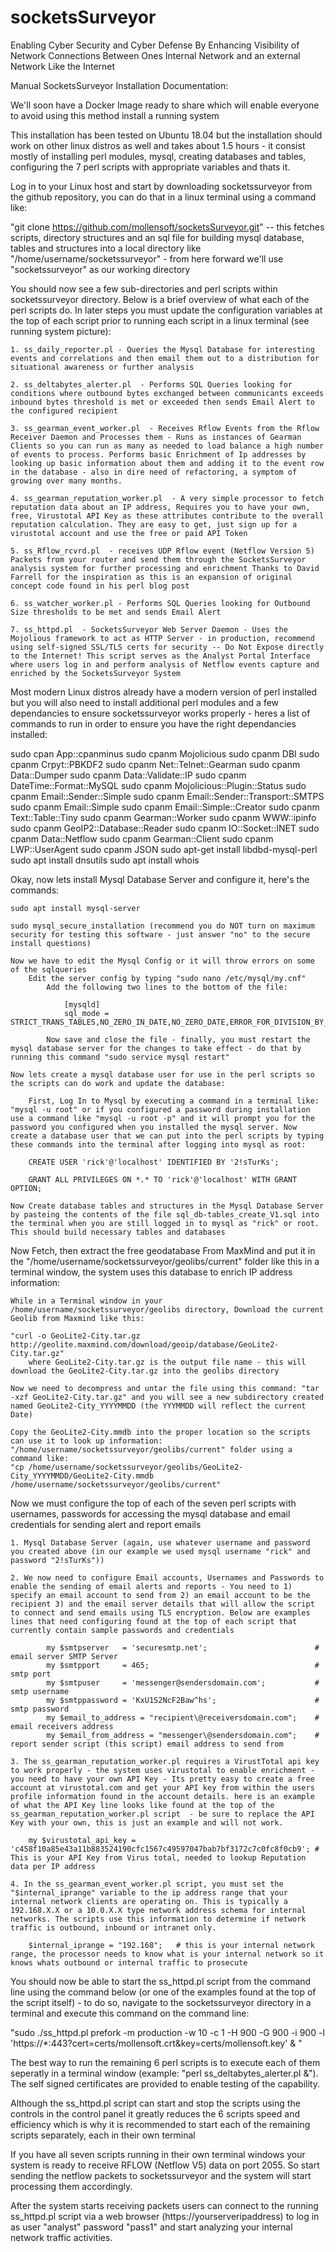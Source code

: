# socketsSurveyor
Enabling Cyber Security and Cyber Defense By Enhancing Visibility of Network Connections Between Ones Internal Network and an external Network Like the Internet


Manual SocketsSurveyor Installation Documentation: 

We'll soon have a Docker Image ready to share which will enable everyone to avoid using this method install a running system 

This installation has been tested on Ubuntu 18.04 but the installation should work on other linux distros as well and takes about 1.5 hours - it consist mostly of installing perl modules, mysql, creating databases and tables, configuring the 7 perl scripts with appropriate variables and thats it.

Log in to your Linux host and start by downloading socketssurveyor from the github repository, you can do that in a linux terminal using a command like:
 
"git clone https://github.com/mollensoft/socketsSurveyor.git"  -- this fetches scripts, directory structures and an sql file for building mysql database, tables and structures into a local directory like "/home/username/socketssurveyor" - from here forward we'll use "socketssurveyor" as our working directory 

You should now see a few sub-directories and perl scripts within socketssurveyor directory. Below is a brief overview of what each of the perl scripts do. In later steps you must update the configuration variables at the top of each script prior to running each script in a linux terminal (see running system picture):

	1. ss_daily_reporter.pl - Queries the Mysql Database for interesting events and correlations and then email them out to a distribution for situational awareness or further analysis

	2. ss_deltabytes_alerter.pl  - Performs SQL Queries looking for conditions where outbound bytes exchanged between communicants exceeds inbound bytes threshold is met or exceeded then sends Email Alert to the configured recipient

	3. ss_gearman_event_worker.pl  - Receives Rflow Events from the Rflow Receiver Daemon and Processes them - Runs as instances of Gearman Clients so you can run as many as needed to load balance a high number of events to process. Performs basic Enrichment of Ip addresses by looking up basic information about them and adding it to the event row in the database - also in dire need of refactoring, a symptom of growing over many months.

	4. ss_gearman_reputation_worker.pl  - A very simple processor to fetch reputation data about an IP address, Requires you to have your own, free, Virustotal API Key as these attributes contribute to the overall reputation calculation. They are easy to get, just sign up for a virustotal account and use the free or paid API Token

	5. ss_Rflow_rcvrd.pl  - receives UDP Rflow event (Netflow Version 5) Packets from your router and send them through the SocketsSurveyor analysis system for further processing and enrichment Thanks to David Farrell for the inspiration as this is an expansion of original concept code found in his perl blog post

	6. ss_watcher_worker.pl - Performs SQL Queries looking for Outbound Size thresholds to be met and sends Email Alert

	7. ss_httpd.pl  - SocketsSurveyor Web Server Daemon - Uses the Mojolious framework to act as HTTP Server - in production, recommend using self-signed SSL/TLS certs for security -- Do Not Expose directly to the Internet! This script serves as the Analyst Portal Interface where users log in and perform analysis of Netflow events capture and enriched by the SocketsSurveyor System

Most modern Linux distros already have a modern version of perl installed but you will also need to install additional perl modules and a few dependancies to ensure socketssurveyor works properly - heres a list of commands to run in order to ensure you have the right dependancies installed: 

sudo cpan App::cpanminus
sudo cpanm Mojolicious 
sudo cpanm DBI
sudo cpanm Crpyt::PBKDF2
sudo cpanm Net::Telnet::Gearman
sudo cpanm Data::Dumper
sudo cpanm Data::Validate::IP
sudo cpanm DateTime::Format::MySQL
sudo cpanm Mojolicious::Plugin::Status
sudo cpanm Email::Sender::Simple
sudo cpanm Email::Sender::Transport::SMTPS
sudo cpanm Email::Simple
sudo cpanm Email::Simple::Creator
sudo cpanm Text::Table::Tiny
sudo cpanm Gearman::Worker
sudo cpanm WWW::ipinfo
sudo cpanm GeoIP2::Database::Reader
sudo cpanm IO::Socket::INET
sudo cpanm Data::Netflow
sudo cpanm Gearman::Client
sudo cpanm LWP::UserAgent
sudo cpanm JSON
sudo apt-get install libdbd-mysql-perl
sudo apt install dnsutils
sudo apt install whois

Okay, now lets install Mysql Database Server and configure it, here's the commands:

	sudo apt install mysql-server

	sudo mysql_secure_installation (recommend you do NOT turn on maximum security for testing this software - just answer "no" to the secure install questions)

	Now we have to edit the Mysql Config or it will throw errors on some of the sqlqueries 
		Edit the server config by typing "sudo nano /etc/mysql/my.cnf"
			Add the following two lines to the bottom of the file:

				[mysqld]
				sql_mode = STRICT_TRANS_TABLES,NO_ZERO_IN_DATE,NO_ZERO_DATE,ERROR_FOR_DIVISION_BY_ZERO,NO_AUTO_CREATE_USER,NO_ENGINE_SUBSTITUTION

			Now save and close the file - finally, you must restart the mysql database server for the changes to take effect - do that by running this command "sudo service mysql restart" 
	
	Now lets create a mysql database user for use in the perl scripts so the scripts can do work and update the database:
	
		First, Log In to Mysql by executing a command in a terminal like: "mysql -u root" or if you configured a password during installation use a command like "mysql -u root -p" and it will prompt you for the password you configured when you installed the mysql server. Now create a database user that we can put into the perl scripts by typing these commands into the terminal after logging into mysql as root:

		CREATE USER 'rick'@'localhost' IDENTIFIED BY '2!sTurKs';
		
		GRANT ALL PRIVILEGES ON *.* TO 'rick'@'localhost' WITH GRANT OPTION;
		
	Now Create database tables and structures in the Mysql Database Server by pasteing the contents of the file sql_db-tables_create_V1.sql into the terminal when you are still logged in to mysql as "rick" or root. This should build necessary tables and databases
	
Now Fetch, then extract the free geodatabase From MaxMind and put it in the "/home/username/socketssurveyor/geolibs/current" folder like this in a terminal window, the system uses this database to enrich IP address information: 

	While in a Terminal window in your /home/username/socketssurveyor/geolibs directory, Download the current Geolib from Maxmind like this:

	"curl -o GeoLite2-City.tar.gz http://geolite.maxmind.com/download/geoip/database/GeoLite2-City.tar.gz"
		where GeoLite2-City.tar.gz is the output file name - this will download the GeoLite2-City.tar.gz into the geolibs directory 
	
	Now we need to decompress and untar the file using this command: "tar -xzf GeoLite2-City.tar.gz" and you will see a new subdirectory created named GeoLite2-City_YYYYMMDD (the YYYMMDD will reflect the current Date)
	
	Copy the GeoLite2-City.mmdb into the proper location so the scripts can use it to look up information: "/home/username/socketssurveyor/geolibs/current" folder using a command like:
	"cp /home/username/socketssurveyor/geolibs/GeoLite2-City_YYYYMMDD/GeoLite2-City.mmdb /home/username/socketssurveyor/geolibs/current" 

Now we must configure the top of each of the seven perl scripts with usernames, passwords for accessing the mysql database and email credentials for sending alert and report emails  
	
	1. Mysql Database Server (again, use whatever username and password you created above (in our example we used mysql username "rick" and password "2!sTurKs")) 
	
	2. We now need to configure Email accounts, Usernames and Passwords to enable the sending of email alerts and reports - You need to 1) specify an email account to send from 2) an email account to be the recipient 3) and the email server details that will allow the script to connect and send emails using TLS encryption. Below are examples lines that need configuring found at the top of each script that currently contain sample passwords and credentials 
	
			my $smtpserver   = 'securesmtp.net';		          		# email server SMTP Server
			my $smtpport     = 465;                               		# smtp port 
			my $smtpuser     = 'messenger@sendersdomain.com';  			# smtp username
			my $smtppassword = 'KxU1S2NcF2Baw^hs';              		# smtp password
			my $email_to_address = "recipient\@receiversdomain.com";    # email receivers address
			my $email_from_address = "messenger\@sendersdomain.com";	# report sender script (this script) email address to send from

	3. The ss_gearman_reputation_worker.pl requires a VirustTotal api key to work properly - the system uses virustotal to enable enrichment - you need to have your own API Key - Its pretty easy to create a free account at virustotal.com and get your API key from within the users profile information found in the account details. here is an example of what the API Key line looks like found at the top of the ss_gearman_reputation_worker.pl script  - be sure to replace the API Key with your own, this is just an example and will not work.
	
		my $virustotal_api_key = 'c458f10a85e43a11b883524190cfc1567c49597047bab7bf3172c7c0fc8f0cb9'; # This is your API Key from Virus total, needed to lookup Reputation data per IP address

	4. In the ss_gearman_event_worker.pl script, you must set the "$internal_iprange" variable to the ip address range that your internal network clients are operating on. This is typically a 192.168.X.X or a 10.0.X.X type network address schema for internal networks. The scripts use this information to determine if network traffic is outbound, inbound or intranet only.  
	
		$internal_iprange = "192.168";   # this is your internal network range, the processor needs to know what is your internal network so it knows whats outbound or internal traffic to prosecute 

You should now be able to start the ss_httpd.pl script from the command line using the command below (or one of the examples found at the top of the script itself) - to do so, navigate to the socketssurveyor directory in a terminal and execute this command on the command line:

"sudo ./ss_httpd.pl prefork -m production -w 10 -c 1 -H 900 -G 900 -i 900 -l 'https://*:443?cert=certs/mollensoft.crt&key=certs/mollensoft.key' & "

The best way to run the remaining 6 perl scripts is to execute each of them seperatly in a terminal window (example: "perl ss_deltabytes_alerter.pl &"). The self signed certificates are provided to enable testing of the capability.

Although the ss_httpd.pl script can start and stop the scripts using the controls in the control panel it greatly reduces the 6 scripts speed and efficiency which is why it is recommended to start each of the remaining scripts separately, each in their own terminal  

If you have all seven scripts running in their own terminal windows your system is ready to receive RFLOW (Netflow V5) data on port 2055. So start sending the netflow packets to socketssurveyor and the system will start processing them accordingly.

After the system starts receiving packets users can connect to the running ss_httpd.pl script via a web browser (https://yourserveripaddress) to log in as user "analyst" password "pass1" and start analyzing your internal network traffic activities.




